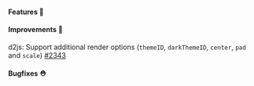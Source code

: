 #### Features 🚀

#### Improvements 🧹

d2js: Support additional render options (`themeID`, `darkThemeID`, `center`, `pad` and `scale`) [#2343](https://github.com/terrastruct/d2/pull/2343)

#### Bugfixes ⛑️
